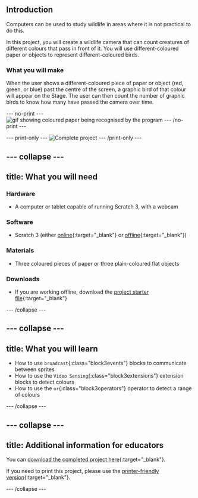## Introduction

Computers can be used to study wildlife in areas where it is not practical to do this.

In this project, you will create a wildlife camera that can count creatures of different colours that pass in front of it. You will use different-coloured paper or objects to represent different-coloured birds.

### What you will make

When the user shows a different-coloured piece of paper or object (red, green, or blue) past the centre of the screen, a graphic bird of that colour will appear on the Stage. The user can then count the number of graphic birds to know how many have passed the camera over time.

--- no-print ---
![gif showing coloured paper being recognised by the program](images/showcase.gif)
--- /no-print ---

--- print-only ---
![Complete project](images/showcase_static.png)
--- /print-only ---

--- collapse ---
---
title: What you will need
---
### Hardware

+ A computer or tablet capable of running Scratch 3, with a webcam

### Software

+ Scratch 3 (either [online](https://scratch.mit.edu/){:target="_blank"} or [offline](https://scratch.mit.edu/download){:target="_blank"})

### Materials

+ Three coloured pieces of paper or three plain-coloured flat objects

### Downloads

+ If you are working offline, download the [project starter file](http://rpf.io/p/en/projectName-go){:target="_blank"}

--- /collapse ---

--- collapse ---
---
title: What you will learn
---

+ How to use `broadcast`{:class="block3events"} blocks to communicate between sprites
+ How to use the `Video Sensing`{:class="block3extensions"} extension blocks to detect colours
+ How to use the `or`{:class="block3operators"} operator to detect a range of colours

--- /collapse ---

--- collapse ---
---
title: Additional information for educators
---

You can [download the completed project here](http://rpf.io/p/en/count-the-creatures){:target="_blank"}.

If you need to print this project, please use the [printer-friendly version](https://projects.raspberrypi.org/en/projects/count-the-creatures/print){:target="_blank"}.

--- /collapse ---

